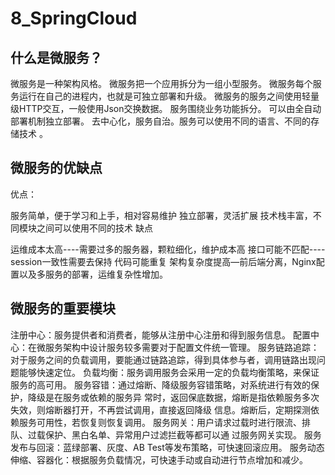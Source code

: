 # 8_SpringCloud

## 什么是微服务？

微服务是⼀种架构⻛格。
微服务把⼀个应⽤拆分为⼀组⼩型服务。
微服务每个服务运⾏在⾃⼰的进程内，也就是可独⽴部署和升级。
微服务的服务之间使⽤轻量级HTTP交互，⼀般使⽤Json交换数据。 服务围绕业务功能拆分。
可以由全⾃动部署机制独⽴部署。
去中⼼化，服务⾃治。服务可以使⽤不同的语⾔、不同的存储技术 。

## 微服务的优缺点

优点：

服务简单，便于学习和上手，相对容易维护
独立部署，灵活扩展
技术栈丰富，不同模块之间可以使用不同的技术
缺点

运维成本太高----需要过多的服务器，颗粒细化，维护成本高
接口可能不匹配----session一致性需要去保持
代码可能重复
架构复杂度提高—前后端分离，Nginx配置以及多服务的部署，运维复杂性增加。

## 微服务的重要模块

注册中⼼：服务提供者和消费者，能够从注册中⼼注册和得到服务信息。
配置中⼼：在微服务架构中设计服务较多需要对于配置⽂件统⼀管理。
服务链路追踪：对于服务之间的负载调⽤，要能通过链路追踪，得到具体参与者，调⽤链路出现问 题能够快速定位。
负载均衡：服务调⽤服务会采⽤⼀定的负载均衡策略，来保证服务的⾼可⽤。
服务容错：通过熔断、降级服务容错策略，对系统进⾏有效的保护，降级是在服务或依赖的服务异 常时，返回保底数据，熔断是指依赖服务多次失效，则熔断器打开，不再尝试调⽤，直接返回降级 信息。熔断后，定期探测依赖服务可⽤性，若恢复则恢复调⽤。
服务⽹关：⽤户请求过载时进⾏限流、排队、过载保护、⿊⽩名单、异常⽤户过滤拦截等都可以通 过服务⽹关实现。
服务发布与回滚：蓝绿部署、灰度、AB Test等发布策略，可快速回滚应⽤。
服务动态伸缩、容器化：根据服务负载情况，可快速⼿动或⾃动进⾏节点增加和减少。
